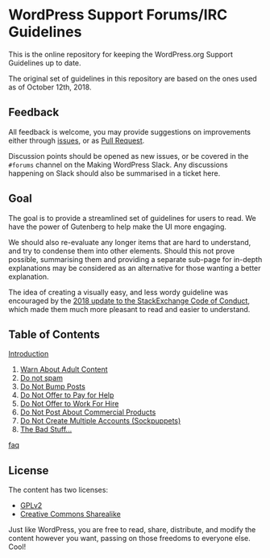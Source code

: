 # WordPress Support Forums/IRC Guidelines

This is the online repository for keeping the WordPress.org Support Guidelines up to date.

The original set of guidelines in this repository are based on the ones used as of October 12th, 2018.

## Feedback

All feedback is welcome, you may provide suggestions on improvements either through [issues](https://github.com/Clorith/wporg-support-guidelines/issues/new), or as [Pull Request](https://github.com/Clorith/wporg-support-guidelines/compare). 

Discussion points should be opened as new issues, or be covered in the `#forums` channel on the Making WordPress Slack. 
Any discussions happening on Slack should also be summarised in a ticket here.

## Goal

The goal is to provide a streamlined set of guidelines for users to read. We have the power of Gutenberg to help make the UI more engaging.

We should also re-evaluate any longer items that are hard to understand, and try to condense them into other elements.
Should this not prove possible, summarising them and providing a separate sub-page for in-depth explanations may be considered as an alternative for those wanting a better explanation.

The idea of creating a visually easy, and less wordy guideline was encouraged by the [2018 update to the StackExchange Code of Conduct](https://meta.stackexchange.com/conduct), which made them much more pleasant to read and easier to understand.

## Table of Contents

[Introduction](https://github.com/clorith/wporg-support-guidelines/blob/master/introduction.md)

1. [Warn About Adult Content](https://github.com/clorith/wporg-support-guidelines/blob/master/guideline-01.md)
2. [Do not spam](https://github.com/clorith/wporg-support-guidelines/blob/master/guideline-02.md)
3. [Do Not Bump Posts](https://github.com/clorith/wporg-support-guidelines/blob/master/guideline-03.md)
4. [Do Not Offer to Pay for Help](https://github.com/clorith/wporg-support-guidelines/blob/master/guideline-04.md)
5. [Do Not Offer to Work For Hire](https://github.com/clorith/wporg-support-guidelines/blob/master/guideline-05.md)
6. [Do Not Post About Commercial Products](https://github.com/clorith/wporg-support-guidelines/blob/master/guideline-06.md)
7. [Do Not Create Multiple Accounts (Sockpuppets)](https://github.com/clorith/wporg-support-guidelines/blob/master/guideline-07.md)
8. [The Bad Stuff...](https://github.com/clorith/wporg-support-guidelines/blob/master/guideline-08.md)

[faq](https://github.com/clorith/wporg-support-guidelines/blob/master/faq.md)

## License

The content has two licenses:

- [GPLv2](https://github.com/clorith/wporg-support-guidelines/LICENSE)
- [Creative Commons Sharealike](https://creativecommons.org/licenses/by-sa/4.0/)

Just like WordPress, you are free to read, share, distribute, and modify the content however you want, passing on those freedoms to everyone else. Cool!